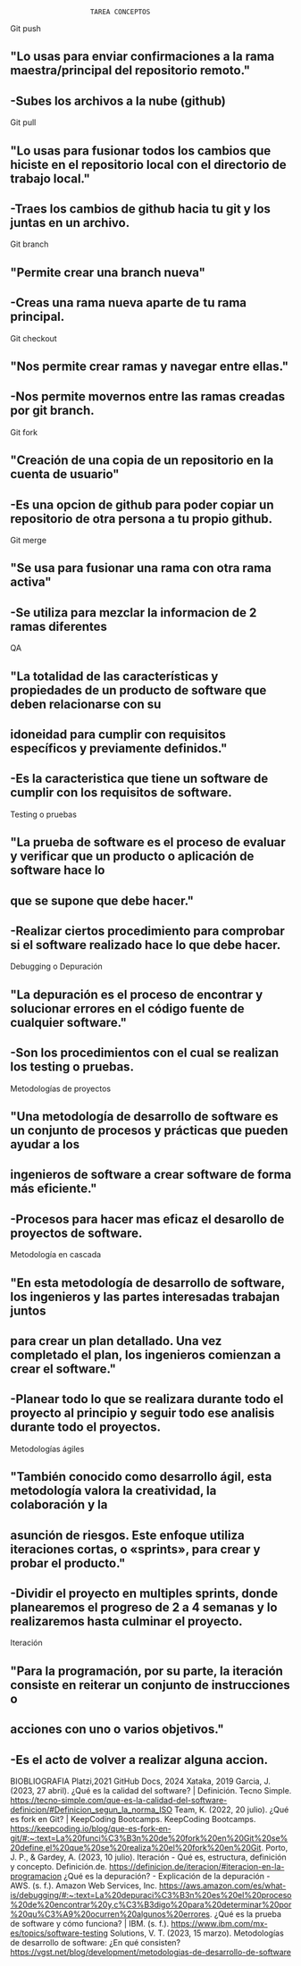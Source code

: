 						TAREA CONCEPTOS
Git push
## **"Lo usas para enviar confirmaciones a la rama maestra/principal del repositorio remoto."**
## **-Subes los archivos a la nube (github)**

Git pull
## **"Lo usas para fusionar todos los cambios que hiciste en el repositorio local con el directorio de trabajo local."**
## **-Traes los cambios de github hacia tu git y los juntas en un archivo.**

Git branch
## **"Permite crear una branch nueva"**
## **-Creas una rama nueva aparte de tu rama principal.**

Git checkout
## **"Nos permite crear ramas y navegar entre ellas."**
## **-Nos permite movernos entre las ramas creadas por git branch.**

Git fork
## **"Creación de una copia de un repositorio en la cuenta de usuario"**
## **-Es una opcion de github para poder copiar un repositorio de otra persona a tu propio github.**

Git merge
## **"Se usa para fusionar una rama con otra rama activa"**
## **-Se utiliza para mezclar la informacion de 2 ramas diferentes**

QA
## **"La totalidad de las características y propiedades de un producto de software que deben relacionarse con su** 
## **idoneidad para cumplir con requisitos específicos y previamente definidos."**
## **-Es la caracteristica que tiene un software de cumplir con los requisitos de software.** 

Testing o pruebas
## **"La prueba de software es el proceso de evaluar y verificar que un producto o aplicación de software hace lo** 
## **que se supone que debe hacer."**
## **-Realizar ciertos procedimiento para comprobar si el software realizado hace lo que debe hacer.**

Debugging o Depuración
## **"La depuración es el proceso de encontrar y solucionar errores en el código fuente de cualquier software."**
## **-Son los procedimientos con el cual se realizan los testing o pruebas.**

Metodologías de proyectos
## **"Una metodología de desarrollo de software es un conjunto de procesos y prácticas que pueden ayudar a los** 
## **ingenieros de software a crear software de forma más eficiente."**
## **-Procesos para hacer mas eficaz el desarollo de proyectos de software.**

Metodología en cascada
## **"En esta metodología de desarrollo de software, los ingenieros y las partes interesadas trabajan juntos** 
## **para crear un plan detallado. Una vez completado el plan, los ingenieros comienzan a crear el software."**
## **-Planear todo lo que se realizara durante todo el proyecto al principio y seguir todo ese analisis durante todo el proyectos.**

Metodologías ágiles
## **"También conocido como desarrollo ágil, esta metodología valora la creatividad, la colaboración y la** 
## **asunción de riesgos. Este enfoque utiliza iteraciones cortas, o «sprints», para crear y probar el producto."**
## **-Dividir el proyecto en multiples sprints, donde planearemos el progreso de 2 a 4 semanas y lo realizaremos hasta culminar el proyecto.**

Iteración
## **"Para la programación, por su parte, la iteración consiste en reiterar un conjunto de instrucciones o**
## **acciones con uno o varios objetivos."**
## **-Es el acto de volver a realizar alguna accion.**

BIOBLIOGRAFIA
Platzi,2021
GitHub Docs, 2024
Xataka, 2019
Garcia, J. (2023, 27 abril). ¿Qué es la calidad del software? | Definición. Tecno Simple. https://tecno-simple.com/que-es-la-calidad-del-software-definicion/#Definicion_segun_la_norma_ISO
Team, K. (2022, 20 julio). ¿Qué es fork en Git? | KeepCoding Bootcamps. KeepCoding Bootcamps. https://keepcoding.io/blog/que-es-fork-en-git/#:~:text=La%20funci%C3%B3n%20de%20fork%20en%20Git%20se%20define,el%20que%20se%20realiza%20el%20fork%20en%20Git.
Porto, J. P., & Gardey, A. (2023, 10 julio). Iteración - Qué es, estructura, definición y concepto. Definición.de. https://definicion.de/iteracion/#iteracion-en-la-programacion 
¿Qué es la depuración? - Explicación de la depuración - AWS. (s. f.). Amazon Web Services, Inc. https://aws.amazon.com/es/what-is/debugging/#:~:text=La%20depuraci%C3%B3n%20es%20el%20proceso%20de%20encontrar%20y,c%C3%B3digo%20para%20determinar%20por%20qu%C3%A9%20ocurren%20algunos%20errores. 
¿Qué es la prueba de software y cómo funciona? | IBM. (s. f.). https://www.ibm.com/mx-es/topics/software-testing Solutions, V. T. (2023, 15 marzo). 
Metodologías de desarrollo de software: ¿En qué consisten? https://vgst.net/blog/development/metodologias-de-desarrollo-de-software